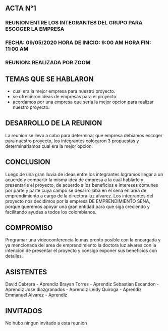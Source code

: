 ##		**ACTA N°1**

### REUNION ENTRE LOS INTEGRANTES DEL GRUPO PARA ESCOGER LA EMPRESA

### FECHA: 09/05/2020  HORA DE INICIO: 9:00 AM  HORA FIN: 11:00 AM

### REUNION: REALIZADA POR ZOOM 

## **TEMAS QUE SE HABLARON**

- cual era la mejor empresa para nuestró proyecto.
- se ofrecieron ideas de empresas para el proyecto.
- acordamos por una empresa que seria la mejor opcion para realizar nuestro proyecto.


## **DESARROLLO DE LA REUNION**

La reunion se llevo a cabo para determinar que empresa debiamos escoger para nuestro proyecto, los integrantes colocaron 3 propuestas y determinariamos cual era la mejor opcion.


## **CONCLUSION**

Luego de una gran lluvia de ideas entre los integrantes logramos llegar a un acuerdo y compartir la misma idea de empresa a la cual hablarle y presentarle el proyecto, de acuerdo a los beneficios e intereses comunes por parte y parte cuya campo se desarrollaba en el sena en area de emprendimiento a cargo de la directora luz alvarez. Los integrantes del proyecto nos decidimos por la empresa DE EMPRENDIMIENTO SENA, porque queremos apoyar una gran entidad para que siga creciendo y facilitando ayudas a todos los colombianos. 


## **COMPROMISO**

Programar una videoconferencia lo mas pronto posible con la encargada y ya mencionada del area de emprendimiento la doctora luz alvares con la intencion de presentar el proyecto y consigo exponer sus beneficios con detalles.


## **ASISTENTES** 

David Cabrera - Aprendiz
Brayan Torres - Aprendiz
Sebastian Escandon - Aprendiz
Jose diazgranados - Aprendiz
Leidy Quiroga - Aprendiz
Emmanuel Alvarez - Aprendiz

## **INVITADOS**

No hubo ningun invitado a esta reunion
